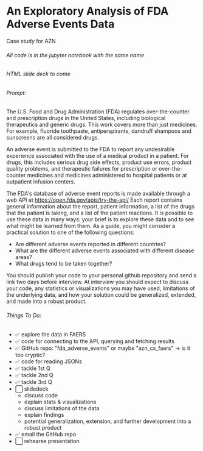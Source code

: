 # An Exploratory Analysis of FDA Adverse Events Data
Case study for AZN

###### All code is in the jupyter notebook with the same name

###### HTML slide deck to come

###### Prompt:

The U.S. Food and Drug Administration (FDA) regulates over-the-counter and prescription drugs in the United States, including biological therapeutics and generic drugs. This work covers more than just medicines. For example, fluoride toothpaste, antiperspirants, dandruff shampoos and sunscreens are all considered drugs. 
 
An adverse event is submitted to the FDA to report any undesirable experience associated with the use of a medical product in a patient. For drugs, this includes serious drug side effects, product use errors, product quality problems, and therapeutic failures for prescription or over-the-counter medicines and medicines administered to hospital patients or at outpatient infusion centers. 
 
The FDA's database of adverse event reports is made available through a web API at https://open.fda.gov/apis/try-the-api/ Each report contains general information about the report, patient information, a list of the drugs that the patient is taking, and a list of the patient reactions.  It is possible to use these data in many ways: your brief is to explore these data and to see what might be learned from them.  As a guide, you might consider a practical solution to one of the following questions: 

- Are different adverse events reported in different countries? 
- What are the different adverse events associated with different disease areas? 
- What drugs tend to be taken together? 
 
You should publish your code to your personal github repository and send a link two days before interview.  At interview you should expect to discuss your code, any statistics or visualizations you may have used, limitations of the underlying data, and how your solution could be generalized, extended, and made into a robust product.

###### Things To Do:

- ✅ explore the data in FAERS
- ✅ code for connecting to the API, querying and fetching results
- ✅ GitHub repo: "fda_adverse_events" or maybe "azn_cs_faers" -> is it too cryptic?
- ✅ code for reading JSONs
- ✅ tackle 1st Q
- ✅ tackle 2nd Q
- ✅ tackle 3rd Q
- ⬜️ slidedeck
    - discuss code
    - explain stats & visualizations
    - discuss limitations of the data
    - explain findings
    - potential generalization, extension, and further development into a robust product
- ✅ email the GitHub repo
- ⬜️ rehearse presentation
